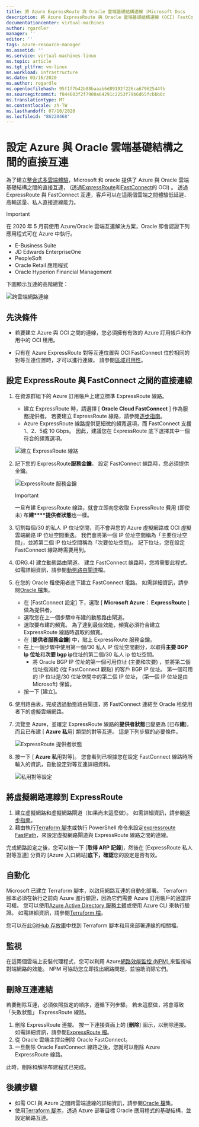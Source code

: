 ```yaml
---
title: 將 Azure ExpressRoute 與 Oracle 雲端基礎結構連線 |Microsoft Docs
description: 將 Azure ExpressRoute 與 Oracle 雲端基礎結構連線 (OCI) FastConnect，以啟用跨雲端 Oracle 應用程式解決方案
documentationcenter: virtual-machines
author: rgardler
manager: ''
editor: ''
tags: azure-resource-manager
ms.assetid: ''
ms.service: virtual-machines-linux
ms.topic: article
ms.tgt_pltfrm: vm-linux
ms.workload: infrastructure
ms.date: 03/16/2020
ms.author: rogardle
ms.openlocfilehash: 95f1f7b42b88baaab6d89192f226ca67962544fb
ms.sourcegitcommit: f844603f2f7900a64291c2253f79b6d65fcbbb0c
ms.translationtype: MT
ms.contentlocale: zh-TW
ms.lasthandoff: 07/10/2020
ms.locfileid: "86220468"
---
```

# <a name="set-up-a-direct-interconnection-between-azure-and-oracle-cloud-infrastructure"></a>設定 Azure 與 Oracle 雲端基礎結構之間的直接互連  

為了建立[整合式多雲端體驗](oracle-oci-overview.md)，Microsoft 和 oracle 提供了 Azure 與 Oracle 雲端基礎結構之間的直接互連， (透過[ExpressRoute](../../../expressroute/expressroute-introduction.md)和[FastConnect](https://docs.cloud.oracle.com/iaas/Content/Network/Concepts/fastconnectoverview.htm)的 OCI) 。 透過 ExpressRoute 與 FastConnect 互連，客戶可以在這兩個雲端之間體驗低延遲、高輸送量、私人直接連線能力。

> [!IMPORTANT]
> 在 2020 年 5 月前使用 Azure/Oracle 雲端互連解決方案，Oracle 即會認證下列應用程式可在 Azure 中執行。
> * E-Business Suite
> * JD Edwards EnterpriseOne
> * PeopleSoft
> * Oracle Retail 應用程式
> * Oracle Hyperion Financial Management

下圖顯示互連的高階總覽：

![跨雲端網路連線](media/configure-azure-oci-networking/azure-oci-connect.png)

## <a name="prerequisites"></a>先決條件

* 若要建立 Azure 與 OCI 之間的連線，您必須擁有有效的 Azure 訂用帳戶和作用中的 OCI 租用。

* 只有在 Azure ExpressRoute 對等互連位置與 OCI FastConnect 位於相同的對等互連位置時，才可以進行連線。 請參閱[區域可用性](oracle-oci-overview.md#region-availability)。

## <a name="configure-direct-connectivity-between-expressroute-and-fastconnect"></a>設定 ExpressRoute 與 FastConnect 之間的直接連線

1. 在資源群組下的 Azure 訂用帳戶上建立標準 ExpressRoute 線路。 
    * 建立 ExpressRoute 時，請選擇 [ **Oracle Cloud FastConnect** ] 作為服務提供者。 若要建立 ExpressRoute 線路，請參閱[逐步指南](../../../expressroute/expressroute-howto-circuit-portal-resource-manager.md)。
    * Azure ExpressRoute 線路提供更細微的頻寬選項，而 FastConnect 支援1、2、5或 10 Gbps。 因此，建議您在 ExpressRoute 底下選擇其中一個符合的頻寬選項。

    ![建立 ExpressRoute 線路](media/configure-azure-oci-networking/exr-create-new.png)
1. 記下您的 ExpressRoute**服務金鑰**。 設定 FastConnect 線路時，您必須提供金鑰。

    ![ExpressRoute 服務金鑰](media/configure-azure-oci-networking/exr-service-key.png)

    > [!IMPORTANT]
    > 一旦布建 ExpressRoute 線路，就會立即向您收取 ExpressRoute 費用 (即使未) 布**建****提供者狀態**也一樣。

1. 切割每個/30 的私人 IP 位址空間，而不會與您的 Azure 虛擬網路或 OCI 虛擬雲端網路 IP 位址空間重迭。 我們會將第一個 IP 位址空間稱為「主要位址空間」，並將第二個 IP 位址空間稱為「次要位址空間」。 記下位址，您在設定 FastConnect 線路時需要用到。
1.  (DRG.4) 建立動態路由閘道。 建立 FastConnect 線路時，您將需要此程式。 如需詳細資訊，請參閱[動態路由閘道](https://docs.cloud.oracle.com/iaas/Content/Network/Tasks/managingDRGs.htm)檔。
1. 在您的 Oracle 租使用者底下建立 FastConnect 電路。 如需詳細資訊，請參閱[Oracle 檔](https://docs.cloud.oracle.com/iaas/Content/Network/Concepts/azure.htm)集。
  
    * 在 [FastConnect 設定] 下，選取 [ **Microsoft Azure： ExpressRoute** ] 做為提供者。
    * 選取您在上一個步驟中布建的動態路由閘道。
    * 選取要布建的頻寬。 為了達到最佳效能，頻寬必須符合建立 ExpressRoute 線路時選取的頻寬。
    * 在 [**提供者服務金鑰**] 中，貼上 ExpressRoute 服務金鑰。
    * 在上一個步驟中使用第一個/30 私人 IP 位址空間劃分，以取得**主要 BGP Ip 位址**和**次要 bgp ip**位址的第二個/30 私人 ip 位址空間。
        * 將 Oracle BGP IP 位址的第一個可用位址 (主要和次要) ，並將第二個位址指派給 (從 FastConnect 觀點) 的客戶 BGP IP 位址。 第一個可用的 IP 位址是/30 位址空間中的第二個 IP 位址， (第一個 IP 位址是由 Microsoft) 保留。
    * 按一下 [建立]。
1. 使用路由表，完成透過動態路由閘道，將 FastConnect 連結至 Oracle 租使用者下的虛擬雲端網路。
1. 流覽至 Azure，並確定 ExpressRoute 線路的**提供者狀態**已變更為 [已布**建**]，而且已布建 [ **Azure 私**用] 類型的對等互連。 這是下列步驟的必要條件。

    ![ExpressRoute 提供者狀態](media/configure-azure-oci-networking/exr-provider-status.png)
1. 按一下 [ **Azure 私**用對等]。 您會看到已根據您在設定 FastConnect 線路時所輸入的資訊，自動設定對等互連詳細資料。

    ![私用對等設定](media/configure-azure-oci-networking/exr-private-peering.png)

## <a name="connect-virtual-network-to-expressroute"></a>將虛擬網路連線到 ExpressRoute

1. 建立虛擬網路和虛擬網路閘道（如果尚未這麼做）。 如需詳細資訊，請參閱[逐步指南](../../../expressroute/expressroute-howto-add-gateway-portal-resource-manager.md)。
1. 藉由執行[Terraform 腳本](https://github.com/microsoft/azure-oracle/tree/master/InterConnect-2)或執行 PowerShell 命令來設定[expressroute FastPath](../../../expressroute/expressroute-howto-linkvnet-arm.md#configure-expressroute-fastpath)，來設定虛擬網路閘道與 ExpressRoute 線路之間的連線。

完成網路設定之後，您可以按一下 [**取得 ARP 記錄**]，然後在 [ExpressRoute 私人對等互連] 分頁的 [Azure 入口網站]**底下，確認**您的設定是否有效。

## <a name="automation"></a>自動化

Microsoft 已建立 Terraform 腳本，以啟用網路互連的自動化部署。 Terraform 腳本必須在執行之前向 Azure 進行驗證，因為它們需要 Azure 訂用帳戶的適當許可權。 您可以使用[Azure Active Directory 服務主體](../../../active-directory/develop/app-objects-and-service-principals.md#service-principal-object)或使用 Azure CLI 來執行驗證。 如需詳細資訊，請參閱[Terraform 檔](https://www.terraform.io/docs/providers/azurerm/auth/azure_cli.html)。

您可以在此[GitHub 存放庫](https://aka.ms/azureociinterconnecttf)中找到 Terraform 腳本和用來部署連線的相關檔。

## <a name="monitoring"></a>監視

在這兩個雲端上安裝代理程式，您可以利用 Azure[網路效能監控 (NPM) ](../../../expressroute/how-to-npm.md)來監視端對端網路的效能。 NPM 可協助您立即找出網路問題，並協助消除它們。

## <a name="delete-the-interconnect-link"></a>刪除互連連結

若要刪除互連，必須依照指定的順序，遵循下列步驟。 若未這麼做，將會導致「失敗狀態」 ExpressRoute 線路。

1. 刪除 ExpressRoute 連接。 按一下連接頁面上的 [**刪除**] 圖示，以刪除連接。 如需詳細資訊，請參閱[ExpressRoute 檔](../../../expressroute/expressroute-howto-linkvnet-portal-resource-manager.md#delete-a-connection-to-unlink-a-vnet)。
1. 從 Oracle 雲端主控台刪除 Oracle FastConnect。
1. 一旦刪除 Oracle FastConnect 線路之後，您就可以刪除 Azure ExpressRoute 線路。

此時，刪除和解除布建程式已完成。

## <a name="next-steps"></a>後續步驟

* 如需 OCI 與 Azure 之間跨雲端連線的詳細資訊，請參閱[Oracle 檔](https://docs.cloud.oracle.com/iaas/Content/Network/Concepts/azure.htm)集。
* 使用[Terraform 腳本](https://aka.ms/azureociinterconnecttf)，透過 Azure 部署目標 Oracle 應用程式的基礎結構，並設定網路互連。 
